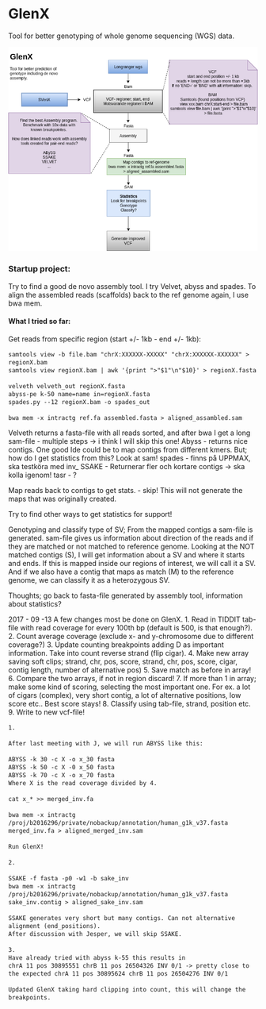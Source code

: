 # GlenX
Tool for better genotyping of whole genome sequencing (WGS) data. 

![alt text](https://github.com/vborjesson/GlenX/blob/master/Glen.png)

### Startup project: 
Try to find a good de novo assembly tool. I try Velvet, abyss and spades. To align the assembled reads (scaffolds) back to the ref genome again, I use bwa mem. 

#### What I tried so far: 

Get reads from specific region (start +/- 1kb - end +/- 1kb): 

```
samtools view -b file.bam "chrX:XXXXXX-XXXXX" "chrX:XXXXXX-XXXXXX" > regionX.bam
samtools view regionX.bam | awk '{print ">"$1"\n"$10}' > regionX.fasta

velveth velveth_out regionX.fasta
abyss-pe k-50 name=name in=regionX.fasta
spades.py --12 regionX.bam -o spades_out 

bwa mem -x intractg ref.fa assembled.fasta > aligned_assambled.sam
```
Velveth returns a fasta-file with all reads sorted, and after bwa I get a long sam-file - multiple steps -> i think I will skip this one!
Abyss - returns nice contigs. One good Ide could be to map contigs from different kmers. But; how do I get statistics from this? Look at sam! 
spades - finns på UPPMAX, ska testköra med inv_
SSAKE - Returnerar fler och kortare contigs -> ska kolla igenom!
tasr - ? 

Map reads back to contigs to get stats. - skip! This will not generate the maps that was originally created. 

Try to find other ways to get statistics for support!

Genotyping and classify type of SV;
From the mapped contigs a sam-file is generated. sam-file gives us information about direction of the reads and if they are matched or not matched to reference genome. 
Looking at the NOT matched contigs (S), I will get information about a SV and where it starts and ends. If this is mapped inside our regions of interest, we will call it a SV. And if we also have a contig that maps as match (M) to the reference genome, we can classify it as a heterozygous SV.   

Thoughts; 
go back to fasta-file generated by assembly tool, information about statistics? 

2017 - 09 -13
	A few changes most be done on GlenX. 
		1.	Read in TIDDIT tab-file with read coverage for every 100th bp (default is 500, is that enough?).
		2.	Count average coverage (exclude x- and y-chromosome due to different coverage?)
		3. 	Update counting breakpoints adding D as important information. Take into count reverse strand (flip cigar). 
		4. 	Make new array saving soft clips; strand, chr, pos, score, strand, chr, pos, score, cigar, contig length, number of alternative pos)
		5. 	Save match as before in array!
		6. 	Compare the two arrays, if not in region discard! 
		7. 	If more than 1 in array; make some kind of scoring, selecting the most important one. For ex. a lot of cigars (complex), very short contig, 	a lot of alternative positions, low score etc.. Best score stays!
		8. 	Classify using tab-file, strand, position etc. 
		9. 	Write to new vcf-file! 

	
	1.

	After last meeting with J, we will run ABYSS like this: 

	ABYSS -k 30 -c X -o x_30 fasta
	ABYSS -k 50 -c X -0 x_50 fasta  
	ABYSS -k 70 -c X -o x_70 fasta
	Where X is the read coverage divided by 4.

	cat x_* >> merged_inv.fa

	bwa mem -x intractg /proj/b2016296/private/nobackup/annotation/human_g1k_v37.fasta merged_inv.fa > aligned_merged_inv.sam

	Run GlenX!

	2.

	SSAKE -f fasta -p0 -w1 -b sake_inv
	bwa mem -x intractg /proj/b2016296/private/nobackup/annotation/human_g1k_v37.fasta sake_inv.contig > aligned_sake_inv.sam

	SSAKE generates very short but many contigs. Can not alternative alignment (end_positions).
	After discussion with Jesper, we will skip SSAKE. 

	3. 
	Have already tried with abyss k-55 this results in 
	chrA 11 pos 30895551 chrB 11 pos 26504326 INV 0/1 -> pretty close to the expected chrA 11 pos 30895624 chrB 11 pos 26504276 INV 0/1

	Updated GlenX taking hard clipping into count, this will change the breakpoints. 


  


